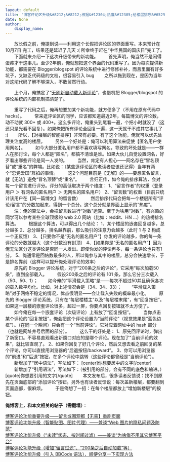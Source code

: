 ```yaml
---
layout: default
title: '博客评论区升级&#8212;&#8212;根据&#12304;热度&#12305;给楼层排序&#65292;以及几个易用性改善'
date: None
author:
    display_name: 
---
```


　　放长假之前，俺提到说——利用这个长假把评论区的界面重写。本来预计在 10月7日 完工，结果还是延迟了几天 :( 所幸终于赶在“中华民国的国庆日”完工了。  
　　下面就来介绍一下这次升级带来的新功能。 　　首先声明，俺当然不是闲得蛋疼才干这事儿。至少2年前，俺就想把这个界面的代码重写了。因为每次提供新功能，都需要在 Blogger/blogspot 的评论系统中进行修修补补，而且里面有好多坑子，又缺乏代码级的文档，很容易引入 bug 　　之所以拖到现在，是因为当年对这坨代码了解不够深入，不敢贸然行动。

　　上个月，俺搞定了“[无刷新自动载入新评论](https://program-think.blogspot.com/2016/08/custom-blogger-comment.html)”，也借机把 Blogger/blogspot 的评论系统的内部机制搞清楚了。

　　重写了代码之后，俺再想要加某个新功能，就方便多了（不用在原有代码中 hacks）。 　　常来逛评论区的同学，应该都知道最近2年，每篇博文的评论数，动不动就 300+ 或 400+。这么多评论，俺重头到尾看一遍，个把小时就没了（这还只是光看不回复）。如果俺把所有评论全回复一遍，这一天就干不成其它事儿了 :( 　　所以，【对楼层的智能排序】非常有必要。有了这个功能，俺就可以优先处理关注度高的楼层。 　　另外一个好处是：俺可以利用算法来促使【匿名用户使用网名】。 　　如今大部分匿名用户都不喜欢填写网名，导致的坏处就是——一群人在那讨论，每个人都是“匿名”，都搞不清谁是谁。如果大伙儿自觉设置网名，好歹看出哪些评论是同一人发的。 　　当然，肯定有人担心——网名存在“冒名顶替”或“重名”的弊端。比如说：（某些逛评论区的老读者应该还记得）当年有两个“忠党爱国”互掐的事情。 　　这2个问题目前是【无解】的——要想匿名留言，就【无法】避免“冒名顶替”或“重名”。 　　言归正传，如今俺的排序算法，会对每一个留言进行评分。评分的高低取决于两个维度： 1、“留言作者”的权重（登录用户 ＞ 有网名的匿名用户 ＞ 无网名的匿名用户） 2、“留言数”的权重（目前只统计该用户在【同一篇博文】的留言数） 　　然后排序代码会把每一个楼层所有“评论/留言”的分数加起来，得到一个总分。这个总分就是界面上显示的“热度”。 　　注：俺的算法中，会把留言数进行“对数”运算。至于为啥用“对数”，有兴趣的同学可以参考某些全球顶级的 web 2.0 网站（比如：reddit、HN ...）的热榜排名算法。 　　根据这个算法，可以得出几个结论： 1、某个楼层的嵌套回复越多，总分越多 2、总分越多，排名越靠前，那么吸引的注意力会越多（此时 1 与 2 构成一个正反馈） 3、【只要你不是“无名的匿名用户”】你发的评论越多，你的每一条评论的分数就越大（这个分数没有封顶） 4、【如果你是“无名的匿名用户”】因为俺无法区分这类评论是否同一人发出。即使你发的评论再多，每一条评论也只有1分。 5、俺通常是回帖数最多的人，所以俺参与其中的楼层，总分会快速增长，于是排名靠前（这样可以提升俺处理评论的效率）  
　　原先的 Blogger 评论系统，对于“200条之后的评论”，它采用“每次加载50条”，直到全部载入。 　　假设200条之后的评论有 101 条，那么它分三次载入（50、50、1）； 　　如今俺的“平滑载入策略”是——每次不超过50并且确保各次的载入数平均化。比如，对上述情况会是（34、34、33）； 　　“平滑载入策略”对于网络不稳定的情况，优点很明显——会让载入失败的概率最小化。 　　原先的 Blogger 评论系统，只有在“每层楼楼主”以及“每层楼末尾”，有“回复按钮”。如果这一层楼的嵌套评论很多，超过一屏，你要点回复按钮就不太方便了。 　　如今俺在每一个嵌套评论（次级评论）上有放了“回复按钮”。 　　当你点击某个评论的“回复按钮”，俺会把这个评论设置为“当前评论”（视觉效果是“蓝色边框”）。（在同一个瞬间）只会有一个“当前评论”。它对应着网址中的 hash 部分（也就是网址井号后面的部分）。 　　这么干的好处是： 1、原先回评论时，弹出了新窗口。不容易直观看出新窗口对应的是哪个评论。现在加了“当前评论的效果”，就比较直观了。 2、如果你回复了好几个评论，然后又想去看之前回复的某个评论，你可以直接用浏览器的“后退按钮/backward”。 3、你可以用浏览器的“前进”和“后退”按钮，在多个评论中跳转（这些评论都曾经是“当前评论”）。 　　新增加了“居中语法”，写法如下： \[center\]你想要居中的文字\[/center\] 　　新增加了“引用语法”，写法如下：（被引用的部分，会有不同的底色和缩进。） \[quote\]你想要引用的文字\[/quote\] 　　本文发布后，很多读者反馈说：找不到原先在页面底部的“添加评论”按钮。另外也有读者反馈说：每次盖新楼层，都要翻到页面底部，很麻烦。 　　于是俺想了一招：在每个楼层都放上“增加新楼层”的按钮。

**俺博客上，和本文相关的帖子（需翻墙）**：

  
[博客评论功能重要升级——留言或围观都【无需】重刷页面](https://program-think.blogspot.com/2016/08/custom-blogger-comment.html)  
[博客评论功能升级（智能贴图、图片代理）——兼谈“Web 图片的隐私问题及防范”](https://program-think.blogspot.com/2015/04/custom-blogger-comment.html)  
[博客评论功能升级（“未读”状态、按时间过滤）——兼谈“为啥俺不用其它博客平台”](https://program-think.blogspot.com/2014/12/custom-blogger-comment.html)  
[博客评论功能升级（增加“留言过滤”、“200条之后自动加载”等）](https://program-think.blogspot.com/2014/09/custom-blogger-comment.html)  
[博客评论功能升级（引入 BBCode 语法），顺便分享一下实现方法](https://program-think.blogspot.com/2012/09/custom-blogger-comment.html)

